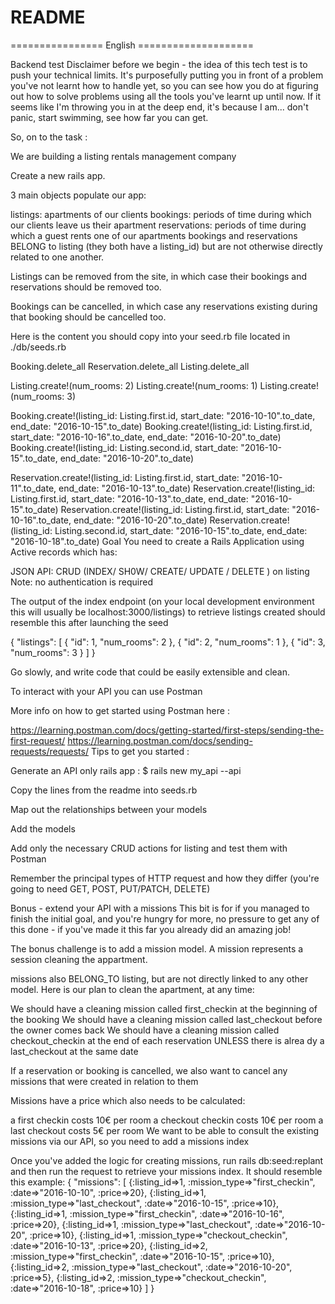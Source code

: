 # README

================ English ====================

Backend test
Disclaimer before we begin - the idea of this tech test is to push your technical limits. It's purposefully putting you in front of a problem you've not learnt how to handle yet, so you can see how you do at figuring out how to solve problems using all the tools you've learnt up until now. If it seems like I'm throwing you in at the deep end, it's because I am... don't panic, start swimming, see how far you can get.

So, on to the task :

We are building a listing rentals management company

Create a new rails app.

3 main objects populate our app:

listings: apartments of our clients
bookings: periods of time during which our clients leave us their apartment
reservations: periods of time during which a guest rents one of our apartments
bookings and reservations BELONG to listing (they both have a listing_id) but are not otherwise directly related to one another.

Listings can be removed from the site, in which case their bookings and reservations should be removed too.

Bookings can be cancelled, in which case any reservations existing during that booking should be cancelled too.

Here is the content you should copy into your seed.rb file located in ./db/seeds.rb

Booking.delete_all
Reservation.delete_all
Listing.delete_all

Listing.create!(num_rooms: 2)
Listing.create!(num_rooms: 1)
Listing.create!(num_rooms: 3)

Booking.create!(listing_id: Listing.first.id, start_date: "2016-10-10".to_date, end_date: "2016-10-15".to_date)
Booking.create!(listing_id: Listing.first.id, start_date: "2016-10-16".to_date, end_date: "2016-10-20".to_date)
Booking.create!(listing_id: Listing.second.id, start_date: "2016-10-15".to_date, end_date: "2016-10-20".to_date)

Reservation.create!(listing_id: Listing.first.id, start_date: "2016-10-11".to_date, end_date: "2016-10-13".to_date)
Reservation.create!(listing_id: Listing.first.id, start_date: "2016-10-13".to_date, end_date: "2016-10-15".to_date)
Reservation.create!(listing_id: Listing.first.id, start_date: "2016-10-16".to_date, end_date: "2016-10-20".to_date)
Reservation.create!(listing_id: Listing.second.id, start_date: "2016-10-15".to_date, end_date: "2016-10-18".to_date)
Goal
You need to create a Rails Application using Active records which has:

JSON API:
CRUD (INDEX/ SH0W/ CREATE/ UPDATE / DELETE ) on listing
Note: no authentication is required

The output of the index endpoint (on your local development environment this will usually be localhost:3000/listings) to retrieve listings created should resemble this after launching the seed

{
    "listings": [
        {
            "id": 1,
            "num_rooms": 2
        },
        {
            "id": 2,
            "num_rooms": 1
        },
        {
            "id": 3,
            "num_rooms": 3
        }
    ]
}

Go slowly, and write code that could be easily extensible and clean.

To interact with your API you can use Postman

More info on how to get started using Postman here :

https://learning.postman.com/docs/getting-started/first-steps/sending-the-first-request/
https://learning.postman.com/docs/sending-requests/requests/
Tips to get you started :

Generate an API only rails app : $ rails new my_api --api

Copy the lines from the readme into seeds.rb

Map out the relationships between your models

Add the models

Add only the necessary CRUD actions for listing and test them with Postman

Remember the principal types of HTTP request and how they differ (you're going to need GET, POST, PUT/PATCH, DELETE)

Bonus - extend your API with a missions
This bit is for if you managed to finish the initial goal, and you're hungry for more, no pressure to get any of this done - if you've made it this far you already did an amazing job!

The bonus challenge is to add a mission model. A mission represents a session cleaning the appartment.

missions also BELONG_TO listing, but are not directly linked to any other model.
Here is our plan to clean the apartment, at any time:

We should have a cleaning mission called first_checkin at the beginning of the booking We should have a cleaning mission called last_checkout before the owner comes back We should have a cleaning mission called checkout_checkin at the end of each reservation UNLESS there is alrea dy a last_checkout at the same date

If a reservation or booking is cancelled, we also want to cancel any missions that were created in relation to them

Missions have a price which also needs to be calculated:

a first checkin costs 10€ per room
a checkout checkin costs 10€ per room
a last checkout costs 5€ per room
We want to be able to consult the existing missions via our API, so you need to add a missions index

Once you've added the logic for creating missions, run rails db:seed:replant and then run the request to retrieve your missions index. It should resemble this example: { "missions": [ {:listing_id=>1, :mission_type=>"first_checkin", :date=>"2016-10-10", :price=>20}, {:listing_id=>1, :mission_type=>"last_checkout", :date=>"2016-10-15", :price=>10}, {:listing_id=>1, :mission_type=>"first_checkin", :date=>"2016-10-16", :price=>20}, {:listing_id=>1, :mission_type=>"last_checkout", :date=>"2016-10-20", :price=>10}, {:listing_id=>1, :mission_type=>"checkout_checkin", :date=>"2016-10-13", :price=>20}, {:listing_id=>2, :mission_type=>"first_checkin", :date=>"2016-10-15", :price=>10}, {:listing_id=>2, :mission_type=>"last_checkout", :date=>"2016-10-20", :price=>5}, {:listing_id=>2, :mission_type=>"checkout_checkin", :date=>"2016-10-18", :price=>10} ] }
